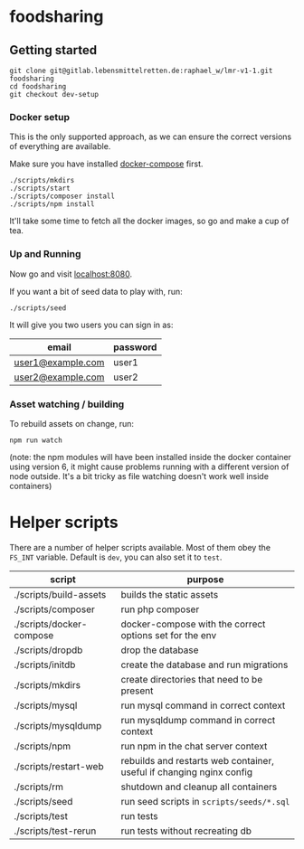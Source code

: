 # foodsharing

## Getting started
```
git clone git@gitlab.lebensmittelretten.de:raphael_w/lmr-v1-1.git foodsharing
cd foodsharing
git checkout dev-setup
```

### Docker setup

This is the only supported approach, as we can ensure the correct versions of
everything are available.

Make sure you have installed
[docker-compose](https://docs.docker.com/compose/install/) first.

```
./scripts/mkdirs
./scripts/start
./scripts/composer install
./scripts/npm install
```

It'll take some time to fetch all the docker images, so go and make a cup of tea.

### Up and Running

Now go and visit [localhost:8080](http://localhost:8080).

If you want a bit of seed data to play with, run:

```
./scripts/seed
```

It will give you two users you can sign in as:

| email             | password |
|-------------------|----------|
| user1@example.com | user1    |
| user2@example.com | user2    |

### Asset watching / building

To rebuild assets on change, run:

```
npm run watch
```

(note: the npm modules will have been installed inside the docker container using version 6, it might cause problems running with a different version of node outside. It's a bit tricky as file watching doesn't work well inside containers)

# Helper scripts

There are a number of helper scripts available. Most of them obey the `FS_INT` variable. Default is `dev`, you can also set it to `test`.

| script | purpose |
|-|-|
| ./scripts/build-assets | builds the static assets |
| ./scripts/composer | run php composer |
| ./scripts/docker-compose | docker-compose with the correct options set for the env |
| ./scripts/dropdb | drop the database |
| ./scripts/initdb | create the database and run migrations |
| ./scripts/mkdirs | create directories that need to be present |
| ./scripts/mysql | run mysql command in correct context |
| ./scripts/mysqldump | run mysqldump command in correct context |
| ./scripts/npm | run npm in the chat server context |
| ./scripts/restart-web | rebuilds and restarts web container, useful if changing nginx config |
| ./scripts/rm | shutdown and cleanup all containers |
| ./scripts/seed | run seed scripts in `scripts/seeds/*.sql` |
| ./scripts/test | run tests |
| ./scripts/test-rerun | run tests without recreating db |